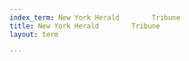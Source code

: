 ```yaml
---
index_term: New York Herald        Tribune
title: New York Herald        Tribune
layout: term

---
```

